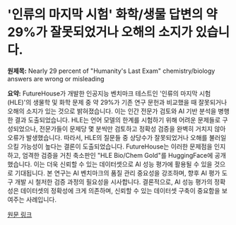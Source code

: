 # '인류의 마지막 시험' 화학/생물 답변의 약 29%가 잘못되었거나 오해의 소지가 있습니다.

**원제목:** Nearly 29 percent of "Humanity's Last Exam" chemistry/biology answers are wrong or misleading

**요약:** FutureHouse가 개발한 인공지능 벤치마크 테스트인 '인류의 마지막 시험(HLE)'의 생물학 및 화학 문제 중 약 29%가 기존 연구 문헌과 비교했을 때 잘못되거나 오해의 소지가 있는 것으로 밝혀졌습니다.  이는 인간 전문가 검토와 AI 기반 분석을 병행한 결과 도출되었습니다. HLE는 언어 모델의 한계를 시험하기 위해 어려운 문제들로 구성되었으나,  전문가들이 문제당 몇 분씩만 검토하고 정확성 검증을 완벽히 거치지 않아 오류가 발생했습니다.  따라서,  HLE의 질문들 중 상당수가 잘못되었거나 오해를 불러일으킬 가능성이 높다는 결론이 도출되었습니다.  FutureHouse는 이러한 문제점을 인지하고,  엄격한 검증을 거친 축소판인 "HLE Bio/Chem Gold"를 HuggingFace에 공개했습니다. 이는 더욱 신뢰할 수 있는 데이터셋으로 AI 성능 평가에 활용될 수 있을 것으로 기대됩니다.  본 연구는 AI 벤치마크의 품질 관리 중요성을 강조하며,  향후 AI 평가 도구 개발 시 철저한 검증 과정의 필요성을 시사합니다.  결론적으로,  AI 성능 평가의 정확성은  데이터셋의 정확성에 크게 의존하며,  신뢰할 수 있는 데이터셋 구축이 중요함을 보여주는 사례입니다.

[원문 링크](https://the-decoder.com/nearly-29-percent-of-humanitys-last-exam-questions-are-wrong-or-misleading/)
